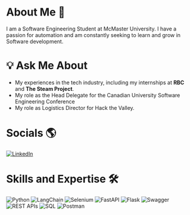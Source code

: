 # About Me 💫
I am a Software Engineering Student at McMaster University. I have a passion for automation and am constantly seeking to learn and grow in Software development.

# 💡 Ask Me About

- My experiences in the tech industry, including my internships at **RBC** and **The Steam Project**.
- My role as the Head Delegate for the Canadian University Software Engineering Conference
- My role as Logistics Director for Hack the Valley.

# Socials 🌎
[![LinkedIn](https://img.shields.io/badge/LinkedIn-%230077B5.svg?logo=linkedin&logoColor=white)](https://www.linkedin.com/in/aransaseelan/) 

# Skills and Expertise 🛠️
![Python](https://img.shields.io/badge/python-3670A0?style=flat&logo=python&logoColor=ffdd54) 
![LangChain](https://img.shields.io/badge/LangChain-000000?style=flat)
![Selenium](https://img.shields.io/badge/Selenium-43B02A?style=flat&logo=selenium&logoColor=white)
![FastAPI](https://img.shields.io/badge/FastAPI-009688?style=flat&logo=fastapi&logoColor=white)
![Flask](https://img.shields.io/badge/Flask-000000?style=flat&logo=flask&logoColor=white)
![Swagger](https://img.shields.io/badge/Swagger-85EA2D?style=flat&logo=swagger&logoColor=black)
![REST APIs](https://img.shields.io/badge/REST%20APIs-005571?style=flat)
![SQL](https://img.shields.io/badge/SQL-003B57?style=flat&logo=sqlite&logoColor=white)
![Postman](https://img.shields.io/badge/Postman-FF6C37?style=flat&logo=postman&logoColor=white)
